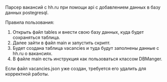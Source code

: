 Парсер вакансий с hh.ru при помощи api с добавлением
данных в базу данных postegresql.

Правила пользования:
1. Открыть файл tables и внести свою базу данных, куда будет сохраняться таблица.
2. Далее зайти в файл main и запустить скрипт.
3. Будет создана таблица vacancies и туда будут заполнены данные с hh.ru о вакансиях.
4. В файле main есть инструкция как пользоваться классом DBManger.

Если файл vacancies.json уже создан, требуется его удалить для корректной работы.